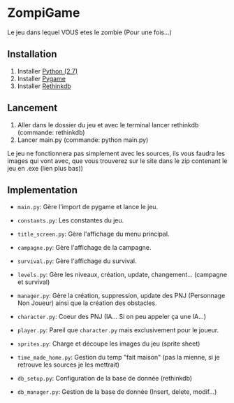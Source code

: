# ZompiGame

Le jeu dans lequel VOUS etes le zombie (Pour une fois...)


## Installation

1. Installer [Python (2.7)](https://www.python.org/)
2. Installer [Pygame](http://www.pygame.org/download.shtml)
3. Installer [Rethinkdb](https://www.rethinkdb.com/)


## Lancement

1. Aller dans le dossier du jeu et avec le terminal lancer rethinkdb (commande: rethinkdb)
2. Lancer main.py (commande: python main.py)

Le jeu ne fonctionnera pas simplement avec les sources, ils vous faudra les images qui vont avec, 
que vous trouverez sur le site dans le zip contenant le jeu en .exe (lien plus bas))


## Implementation

- `main.py`:  Gère l'import de pygame et lance le jeu.

- `constants.py`: Les constantes du jeu.

- `title_screen.py`: Gère l'affichage du menu principal.

- `campagne.py`: Gère l'affichage de la campagne.

- `survival.py`: Gère l'affichage du survival.

- `levels.py`: Gère les niveaux, création, update, changement... (campagne et survival)

- `manager.py`: Gère la création, suppression, update des PNJ (Personnage Non Joueur)
   ainsi que la création des obstacles.

- `character.py`: Coeur des PNJ (IA... Si on peu appeler ça une IA...)

- `player.py`: Pareil que `character.py` mais exclusivement pour le joueur.

- `sprites.py`: Charge et découpe les images du jeu (sprite sheet)

- `time_made_home.py`: Gestion du temp "fait maison" (pas la mienne, si je retrouve les sources je les mettrait)

- `db_setup.py`: Configuration de la base de donnée (rethinkdb)

- `db_manager.py`: Gestion de la base de donnée (Insert, delete, modif...)
